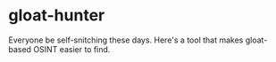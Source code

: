# gloat-hunter
Everyone be self-snitching these days.  Here's a tool that makes gloat-based OSINT easier to find.
